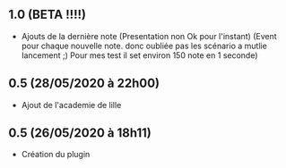 ## 1.0 (BETA !!!!)
- Ajouts de la dernière note (Presentation non Ok pour l'instant) (Event pour chaque nouvelle note. donc oubliée pas les scénario a mutlie lancement ;) Pour mes test il set environ 150 note en 1 seconde)

## 0.5 (28/05/2020 à 22h00)
- Ajout de l'academie de lille

## 0.5 (26/05/2020 à 18h11)
- Création du plugin 